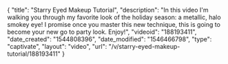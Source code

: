 {
    "title": "Starry Eyed Makeup Tutorial",
    "description": "In this video I'm walking you through my favorite look of the holiday season: a metallic, halo smokey eye! I promise once you master this new technique, this is going to become your new go to party look. Enjoy!",
    "videoid": "188193411",
    "date_created": "1544808396",
    "date_modified": "1546466798",
    "type": "captivate",
    "layout": "video",
    "url": "\/v\/starry-eyed-makeup-tutorial\/188193411"
}